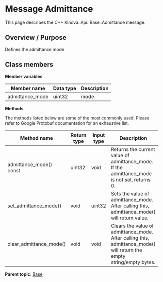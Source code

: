 # Message Admittance

This page describes the C++ Kinova::Api::Base::Admittance message.

## Overview / Purpose

Defines the admittance mode

## Class members

 **Member variables** 

|Member name|Data type|Description|
|-----------|---------|-----------|
|admittance\_mode|uint32|mode|

 **Methods** 

The methods listed below are some of the most commonly used. Please refer to Google Protobuf documentation for an exhaustive list.

|Method name|Return type|Input type|Description|
|-----------|-----------|----------|-----------|
|admittance\_mode\(\) const|uint32|void|Returns the current value of admittance\_mode. If the admittance\_mode is not set, returns 0.|
|set\_admittance\_mode\(\)|void|uint32|Sets the value of admittance\_mode. After calling this, admittance\_mode\(\) will return value.|
|clear\_admittance\_mode\(\)|void|void|Clears the value of admittance\_mode. After calling this, admittance\_mode\(\) will return the empty string/empty bytes.|

**Parent topic:** [Base](../references/summary_Base.md)


